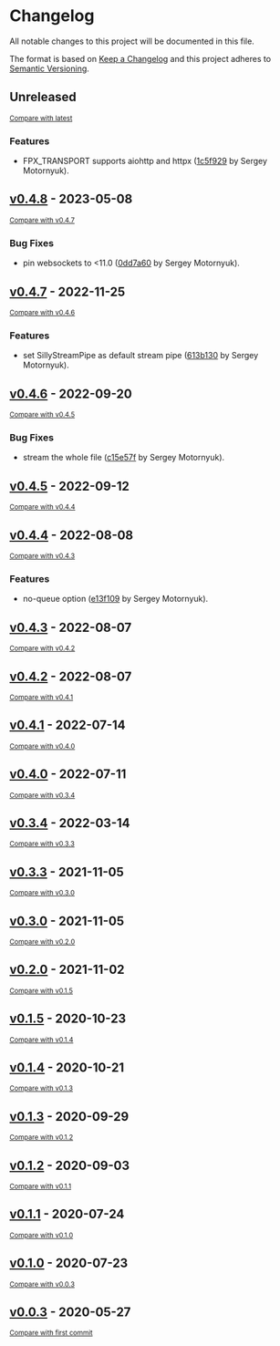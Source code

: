 # Changelog

All notable changes to this project will be documented in this file.

The format is based on [Keep a Changelog](http://keepachangelog.com/en/1.0.0/)
and this project adheres to [Semantic Versioning](http://semver.org/spec/v2.0.0.html).

<!-- insertion marker -->
## Unreleased

<small>[Compare with latest](https://github.com/DataShades/fpx/compare/v0.4.8...HEAD)</small>

### Features

- FPX_TRANSPORT supports aiohttp and httpx ([1c5f929](https://github.com/DataShades/fpx/commit/1c5f92909fed0817a10344dc11d85320add469ff) by Sergey Motornyuk).

<!-- insertion marker -->
## [v0.4.8](https://github.com/DataShades/fpx/releases/tag/v0.4.8) - 2023-05-08

<small>[Compare with v0.4.7](https://github.com/DataShades/fpx/compare/v0.4.7...v0.4.8)</small>

### Bug Fixes

- pin websockets to <11.0 ([0dd7a60](https://github.com/DataShades/fpx/commit/0dd7a609c4703ab8fe1d07f32239e76444c1c246) by Sergey Motornyuk).

## [v0.4.7](https://github.com/DataShades/fpx/releases/tag/v0.4.7) - 2022-11-25

<small>[Compare with v0.4.6](https://github.com/DataShades/fpx/compare/v0.4.6...v0.4.7)</small>

### Features

- set SillyStreamPipe as default stream pipe ([613b130](https://github.com/DataShades/fpx/commit/613b130b36c66bb33c68a88c078a841e8ad5bd60) by Sergey Motornyuk).

## [v0.4.6](https://github.com/DataShades/fpx/releases/tag/v0.4.6) - 2022-09-20

<small>[Compare with v0.4.5](https://github.com/DataShades/fpx/compare/v0.4.5...v0.4.6)</small>

### Bug Fixes

- stream the whole file ([c15e57f](https://github.com/DataShades/fpx/commit/c15e57fc74aedc6046f55dde8bf71a66978acde2) by Sergey Motornyuk).

## [v0.4.5](https://github.com/DataShades/fpx/releases/tag/v0.4.5) - 2022-09-12

<small>[Compare with v0.4.4](https://github.com/DataShades/fpx/compare/v0.4.4...v0.4.5)</small>

## [v0.4.4](https://github.com/DataShades/fpx/releases/tag/v0.4.4) - 2022-08-08

<small>[Compare with v0.4.3](https://github.com/DataShades/fpx/compare/v0.4.3...v0.4.4)</small>

### Features

- no-queue option ([e13f109](https://github.com/DataShades/fpx/commit/e13f109b47fb613119c1d651d32cbcc9e2d8ace4) by Sergey Motornyuk).

## [v0.4.3](https://github.com/DataShades/fpx/releases/tag/v0.4.3) - 2022-08-07

<small>[Compare with v0.4.2](https://github.com/DataShades/fpx/compare/v0.4.2...v0.4.3)</small>

## [v0.4.2](https://github.com/DataShades/fpx/releases/tag/v0.4.2) - 2022-08-07

<small>[Compare with v0.4.1](https://github.com/DataShades/fpx/compare/v0.4.1...v0.4.2)</small>

## [v0.4.1](https://github.com/DataShades/fpx/releases/tag/v0.4.1) - 2022-07-14

<small>[Compare with v0.4.0](https://github.com/DataShades/fpx/compare/v0.4.0...v0.4.1)</small>

## [v0.4.0](https://github.com/DataShades/fpx/releases/tag/v0.4.0) - 2022-07-11

<small>[Compare with v0.3.4](https://github.com/DataShades/fpx/compare/v0.3.4...v0.4.0)</small>

## [v0.3.4](https://github.com/DataShades/fpx/releases/tag/v0.3.4) - 2022-03-14

<small>[Compare with v0.3.3](https://github.com/DataShades/fpx/compare/v0.3.3...v0.3.4)</small>

## [v0.3.3](https://github.com/DataShades/fpx/releases/tag/v0.3.3) - 2021-11-05

<small>[Compare with v0.3.0](https://github.com/DataShades/fpx/compare/v0.3.0...v0.3.3)</small>

## [v0.3.0](https://github.com/DataShades/fpx/releases/tag/v0.3.0) - 2021-11-05

<small>[Compare with v0.2.0](https://github.com/DataShades/fpx/compare/v0.2.0...v0.3.0)</small>

## [v0.2.0](https://github.com/DataShades/fpx/releases/tag/v0.2.0) - 2021-11-02

<small>[Compare with v0.1.5](https://github.com/DataShades/fpx/compare/v0.1.5...v0.2.0)</small>

## [v0.1.5](https://github.com/DataShades/fpx/releases/tag/v0.1.5) - 2020-10-23

<small>[Compare with v0.1.4](https://github.com/DataShades/fpx/compare/v0.1.4...v0.1.5)</small>

## [v0.1.4](https://github.com/DataShades/fpx/releases/tag/v0.1.4) - 2020-10-21

<small>[Compare with v0.1.3](https://github.com/DataShades/fpx/compare/v0.1.3...v0.1.4)</small>

## [v0.1.3](https://github.com/DataShades/fpx/releases/tag/v0.1.3) - 2020-09-29

<small>[Compare with v0.1.2](https://github.com/DataShades/fpx/compare/v0.1.2...v0.1.3)</small>

## [v0.1.2](https://github.com/DataShades/fpx/releases/tag/v0.1.2) - 2020-09-03

<small>[Compare with v0.1.1](https://github.com/DataShades/fpx/compare/v0.1.1...v0.1.2)</small>

## [v0.1.1](https://github.com/DataShades/fpx/releases/tag/v0.1.1) - 2020-07-24

<small>[Compare with v0.1.0](https://github.com/DataShades/fpx/compare/v0.1.0...v0.1.1)</small>

## [v0.1.0](https://github.com/DataShades/fpx/releases/tag/v0.1.0) - 2020-07-23

<small>[Compare with v0.0.3](https://github.com/DataShades/fpx/compare/v0.0.3...v0.1.0)</small>

## [v0.0.3](https://github.com/DataShades/fpx/releases/tag/v0.0.3) - 2020-05-27

<small>[Compare with first commit](https://github.com/DataShades/fpx/compare/e653dcba1c3fbbd9be38521627d770dab4904577...v0.0.3)</small>
